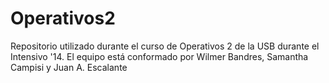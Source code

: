 Operativos2
===========

Repositorio utilizado durante el curso de Operativos 2 de la USB durante el Intensivo '14. El equipo está conformado por Wilmer Bandres, Samantha Campisi y Juan A. Escalante
